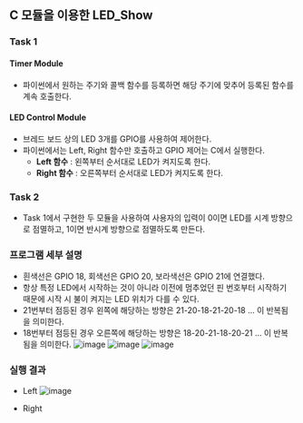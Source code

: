 ## C 모듈을 이용한 LED_Show

### Task 1
#### Timer Module
- 파이썬에서 원하는 주기와 콜백 함수를 등록하면 해당 주기에 맞추어 등록된 함수를 계속 호출한다.
#### LED Control Module
- 브레드 보드 상의 LED 3개를 GPIO를 사용하여 제어한다.
- 파이썬에서는 Left, Right 함수만 호출하고 GPIO 제어는 C에서 실행한다.
  - __Left 함수__ : 왼쪽부터 순서대로 LED가 켜지도록 한다.
  - __Right 함수__ : 오른쪽부터 순서대로 LED가 켜지도록 한다.
  
### Task 2
- Task 1에서 구현한 두 모듈을 사용하여 사용자의 입력이 0이면 LED를 시계 방향으로 점멸하고, 1이면 반시계 방향으로 점멸하도록 만든다.

### 프로그램 세부 설명
- 흰색선은 GPIO 18, 회색선은 GPIO 20, 보라색선은 GPIO 21에 연결했다.
- 항상 특정 LED에서 시작하는 것이 아니라 이전에 멈추었던 핀 번호부터 시작하기 때문에 시작 시 불이 켜지는 LED 위치가 다를 수 있다.
- 21번부터 점등된 경우 왼쪽에 해당하는 방향은 21-20-18-21-20-18 ... 이 반복됨을 의미한다.
- 18번부터 점등된 경우 오른쪽에 해당하는 방향은 18-20-21-18-20-21 ... 이 반복됨을 의미한다.
![image](https://user-images.githubusercontent.com/39904216/90211956-2a223180-de2d-11ea-9090-900f01364b16.png)
![image](https://user-images.githubusercontent.com/39904216/90211968-2e4e4f00-de2d-11ea-869a-1e4fd7689749.png)
![image](https://user-images.githubusercontent.com/39904216/90211988-3c9c6b00-de2d-11ea-984e-a64c73767788.png)

### 실행 결과
- Left
![image](https://user-images.githubusercontent.com/39904216/90212185-ac125a80-de2d-11ea-8370-15e82877a2ac.png)

- Right
